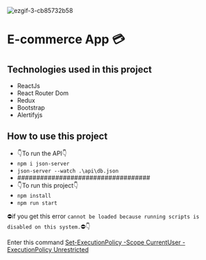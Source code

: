 ![ezgif-3-cb85732b58](https://user-images.githubusercontent.com/83214912/216835567-7e3eceeb-7621-440c-b4c4-0e9ba8bfcad9.gif)


# E-commerce App 💳


## Technologies used in this project

- ReactJs
- React Router Dom
- Redux
- Bootstrap
- Alertifyjs


## How to use this project

- 👇To run the API👇
- `npm i json-server`
- `json-server --watch .\api\db.json`
- ###################################
- 👇To run this project👇
- `npm install`
- `npm run start`

⛔if you get this error `cannot be loaded because running scripts is disabled on this system.`⛔👇

Enter this command [Set-ExecutionPolicy -Scope CurrentUser -ExecutionPolicy Unrestricted]()




